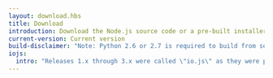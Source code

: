 ```yaml
---
layout: download.hbs
title: Download
introduction: Download the Node.js source code or a pre-built installer for your platform, and start developing today.
current-version: Current version
build-disclaimer: "Note: Python 2.6 or 2.7 is required to build from source tarballs."
iojs:
  intro: "Releases 1.x through 3.x were called \"io.js\" as they were part of the io.js fork. As of node.js 4.0.0 the former release lines of io.js converged with node.js 0.12.x into unified node.js releases."
---
```

